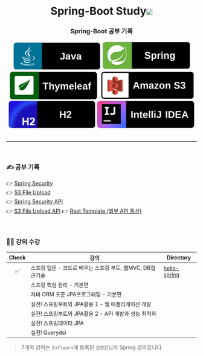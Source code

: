 <div align="center">
  <h1>Spring-Boot Study<img src="https://media.giphy.com/media/cn2LKatpvy89MTVR3e/source.gif" height="50"></h1>
  <h3>Spring-Boot 공부 기록</h3>
  
  <img src="https://github.com/Kim-SuBin/Kim-SuBin/blob/master/svg/dev/languages/java.svg" alt="java" />
  <img src="https://github.com/Kim-SuBin/Kim-SuBin/blob/master/svg/dev/framework/spring.svg" alt="spring" />
  <img src="https://github.com/Kim-SuBin/Kim-SuBin/blob/master/svg/dev/library/thymeleaf.svg" alt="thymeleaf" />
    <img src="https://github.com/Kim-SuBin/Kim-SuBin/blob/master/svg/dev/service/amazons3.svg" alt="amazon s3' />
  <img src="https://github.com/Kim-SuBin/Kim-SuBin/blob/master/svg/dev/system/mysql.svg" alt="mysql">
  <img src="https://github.com/Kim-SuBin/Kim-SuBin/blob/master/svg/dev/system/h2.svg" alt="h2" />
  <img src="https://github.com/Kim-SuBin/Kim-SuBin/blob/master/svg/dev/tool/intellijidea.svg" alt="intelliJ" />
  
</div>


<br />

---

<br />

### ✍ 공부 기록
👉 [Spring Security](https://github.com/Kim-SuBin/springboot-study/tree/master/security-test)    
👉 [S3 File Upload](https://github.com/Kim-SuBin/springboot-study/tree/master/file-upload)    
👉 [Spring Security API](https://github.com/Kim-SuBin/springboot-study/tree/master/securityapi)    
👉 [S3 File Upload API](https://github.com/Kim-SuBin/springboot-study/tree/master/file-upload-api)
👉 [Rest Template (외부 API 통신)](https://github.com/Kim-SuBin/springboot-study/tree/master/rest-template)

<br />

### 👩‍💻 강의 수강
|Check|강의|Directory|
|:---:|---|---|
|✅|스프링 입문 - 코드로 베우는 스프링 부트, 웹MVC, DB접근기술|[hello-spring](https://github.com/Kim-SuBin/springboot-study/tree/master/hello-spring)|
||스프링 핵심 원리 - 기본편||
||자바 ORM 표준 JPA프로그래밍 - 기본편||
||실전! 스프링부트와 JPA활용 1 - 웹 애플리케이션 개발||
||실전! 스프링부트와 JPA활용 2 - API 개발과 성능 최적화||
||실전! 스프링데이터 JPA||
||실전! Querydsl||

> 7개의 강의는 `Inflearn`에 등록된 `김영한`님의 Spring 강의입니다.
